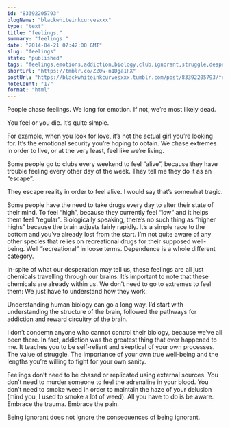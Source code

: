 ```yaml
---
id: "83392205793"
blogName: "blackwhiteinkcurvesxxx"
type: "text"
title: "feelings."
summary: "feelings."
date: "2014-04-21 07:42:00 GMT"
slug: "feelings"
state: "published"
tags: "feelings,emotions,addiction,biology,club,ignorant,struggle,desperation,alive,life,love,sad"
shortUrl: "https://tmblr.co/ZZ0w-n1Dga1FX"
postUrl: "https://blackwhiteinkcurvesxxx.tumblr.com/post/83392205793/feelings"
noteCount: "17"
format: "html"
---
```


People chase feelings. We long for emotion. If not, we’re most likely dead.

You feel or you die. It’s quite simple.

For example, when you look for love, it’s not the actual girl you’re looking for. It’s the emotional security you’re hoping to obtain. We chase extremes in order to live, or at the very least, feel like we’re living.

Some people go to clubs every weekend to feel “alive”, because they have trouble feeling every other day of the week. They tell me they do it as an “escape”.

They escape reality in order to feel alive. I would say that’s somewhat tragic.

Some people have the need to take drugs every day to alter their state of their mind. To feel “high”, because they currently feel “low” and it helps them feel “regular”. Biologically speaking, there’s no such thing as “higher highs” because the brain adjusts fairly rapidly. It’s a simple race to the bottom and you’ve already lost from the start. I’m not quite aware of any other species that relies on recreational drugs for their supposed well-being. Well “recreational” in loose terms. Dependence is a whole different category.

In-spite of what our desperation may tell us, these feelings are all just chemicals travelling through our brains. It’s important to note that these chemicals are already within us. We don’t need to go to extremes to feel them: We just have to understand how they work.

Understanding human biology can go a long way. I’d start with understanding the structure of the brain, followed the pathways for addiction and reward circuitry of the brain.

I don’t condemn anyone who cannot control their biology, because we’ve all been there. In fact, addiction was the greatest thing that ever happened to me. It teaches you to be self-reliant and skeptical of your own processes. The value of struggle. The importance of your own true well-being and the lengths you’re willing to fight for your own sanity.

Feelings don’t need to be chased or replicated using external sources. You don’t need to murder someone to feel the adrenaline in your blood. You don’t need to smoke weed in order to maintain the haze of your delusion (mind you, I used to smoke a lot of weed). All you have to do is be aware. Embrace the trauma. Embrace the pain.

Being ignorant does not ignore the consequences of being ignorant.